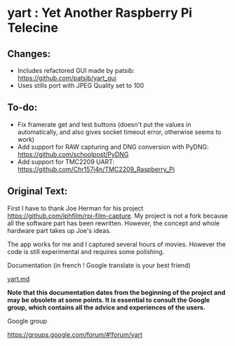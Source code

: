 # yart : Yet Another Raspberry Pi Telecine

## Changes:

 - Includes refactored GUI made by patsib: https://github.com/patsib/yart_gui
 - Uses stills port with JPEG Quality set to 100

## To-do:

 - Fix framerate get and test buttons (doesn't put the values in automatically, and also gives socket timeout error, otherwise seems to work)
 - Add support for RAW capturing and DNG conversion with PyDNG: https://github.com/schoolpost/PyDNG
 - Add support for TMC2209 UART: https://github.com/Chr157i4n/TMC2209_Raspberry_Pi

## Original Text:

First I have to thank Joe Herman for his project https://github.com/jphfilm/rpi-film-capture. My project is not a fork because all the software part has been rewritten. However, the concept and whole hardware part takes up Joe's ideas.

The app works for me and I captured several hours of movies. However the code is still experimental and requires some polishing.

Documentation (in french ! Google translate is your best friend)

[yart.md](./yart.md)

**Note that this documentation dates from the beginning of the project and may be obsolete at some points. It is essential to consult the Google group, which contains all the advice and experiences of the users.**

Google group

https://groups.google.com/forum/#!forum/yart

